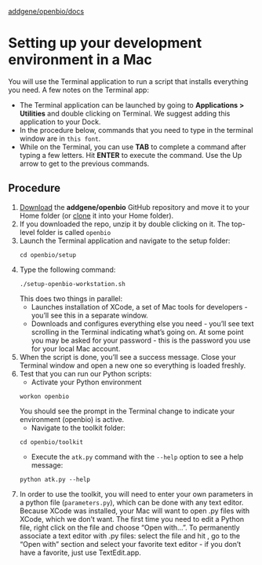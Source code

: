 [addgene/openbio/docs](https://addgene.github.io/openbio)
# Setting up your development environment in a Mac

You will use the Terminal application to run a script that installs everything you need. A few notes on the Terminal app:
* The Terminal application can be launched by going to __Applications > Utilities__ and double clicking on Terminal. We suggest adding this application to your Dock.
* In the procedure below, commands that you need to type in the terminal window are in `this font`.
* While on the Terminal, you can use __TAB__ to complete a command after typing a few letters. Hit __ENTER__ to execute the command. Use the Up arrow to get to the previous commands.

## Procedure
1. [Download](https://github.com/addgene/openbio/archive/master.zip) the __addgene/openbio__ GitHub repository and move it to your Home folder (or [clone](https://github.com/addgene/openbio) it into your Home folder).
1. If you downloaded the repo, unzip it by double clicking on it. The top-level folder is called `openbio`
1. Launch the Terminal application and navigate to the setup folder:
    ```
    cd openbio/setup
    ```
1. Type the following command:
    ```
    ./setup-openbio-workstation.sh
    ```
    This does two things in parallel:
    * Launches installation of XCode, a set of Mac tools for developers - you’ll see this in a separate window.
    * Downloads and configures everything else you need - you’ll see text scrolling in the Terminal indicating what’s going on. At some point you may be asked for your password - this is the password you use for your local Mac account.
1. When the script is done, you’ll see a success message. Close your Terminal window and open a new one so everything is loaded freshly.
1. Test that you can run our Python scripts:
    * Activate your Python environment
    ```
    workon openbio
    ```
    You should see the prompt in the Terminal change to indicate your environment (openbio) is active.
    * Navigate to the toolkit folder: 
    ```
    cd openbio/toolkit
    ```
    * Execute the `atk.py` command with the `--help` option to see a help message:
    ```
    python atk.py --help
    ```
1. In order to use the toolkit, you will need to enter your own parameters in a python file (`parameters.py`), which can be done with any text editor. Because XCode was installed, your Mac will want to open .py files with XCode, which we don’t want. The first time you need to edit a Python file, right click on the file and choose “Open with…”. To permanently associate a text editor with .py files: select the file and hit <command-i>, go to the “Open with” section and select your favorite text editor - if you don’t have a favorite, just use TextEdit.app.
